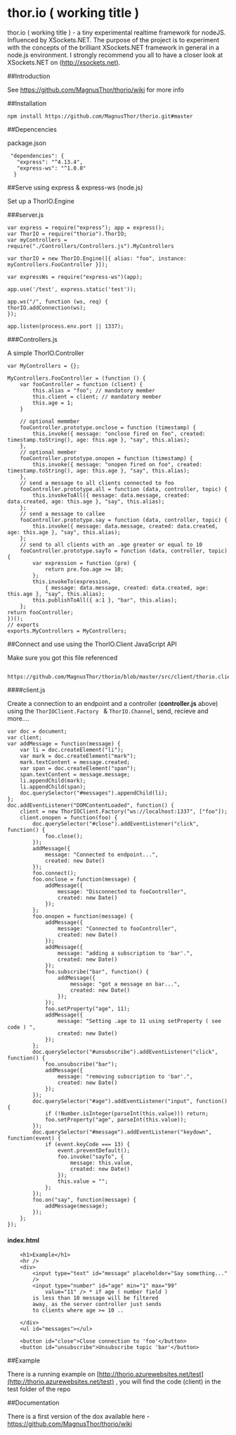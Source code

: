 # thor.io ( working title ) 
thor.io ( working title )  - a tiny experimental realtime framework for nodeJS.  Influenced by XSockets.NET. The purpose of the project is to experiment with the concepts of the brilliant XSockets.NET framework in general in a node.js environment. I strongly recommend you all to have a closer look at XSockets.NET on ([http://xsockets.net)](http://xsockets.net).  

##Introduction


See https://github.com/MagnusThor/thorio/wiki for more info

##Installation

    npm install https://github.com/MagnusThor/thorio.git#master


##Depencencies 

package.json

     "dependencies": {
       "express": "^4.13.4",
       "express-ws": "^1.0.0"
      }


##Serve using express & express-ws (node.js)

Set up a ThorIO.Engine

###server.js


	var express = require("express"); app = express();
	var ThorIO = require("thorio").ThorIO;
	var myControllers = require("./Controllers/Controllers.js").MyControllers
	
	var thorIO = new ThorIO.Engine([{ alias: "foo", instance: myControllers.FooController }]);
	
	var expressWs = require("express-ws")(app);
	
	app.use('/test', express.static('test'));
	
	app.ws("/", function (ws, req) {
	thorIO.addConnection(ws);
	});
	
	app.listen(process.env.port || 1337);



###Controllers.js

A simple ThorIO.Controller


	var MyControllers = {};

	MyControllers.FooController = (function () {
	    var fooController = function (client) {
	        this.alias = "foo"; // mandatory member
	        this.client = client; // mandatory member
	        this.age = 1;
	    }
	    
	    // optional memmber
	    fooController.prototype.onclose = function (timestamp) {
	        this.invoke({ message: "onclose fired on foo", created: timestamp.toString(), age: this.age }, "say", this.alias);
	    },
	    // optional member
	    fooController.prototype.onopen = function (timestamp) {
	        this.invoke({ message: "onopen fired on foo", created: timestamp.toString(), age: this.age }, "say", this.alias);
	    },
	    // send a message to all clients connected to foo
	    fooController.prototype.all = function (data, controller, topic) {
	        this.invokeToAll({ message: data.message, created: data.created, age: this.age }, "say", this.alias);
	    };
	    // send a message to callee  
	    fooController.prototype.say = function (data, controller, topic) {
	        this.invoke({ message: data.message, created: data.created, age: this.age }, "say", this.alias);
	    };    
	    // send to all clients with an .age greater or equal to 10
	    fooController.prototype.sayTo = function (data, controller, topic) {
	        var expression = function (pre) {
	            return pre.foo.age >= 10;
	        };
	        this.invokeTo(expression,
	            { message: data.message, created: data.created, age: this.age }, "say", this.alias);
	        this.publishToAll({ a:1 }, "bar", this.alias);
	    };
    return fooController;
	})();
	// exports
	exports.MyControllers = MyControllers;
  

##Connect and use using the ThorIO.Client JavaScript API

Make sure you got this file referenced

       https://github.com/MagnusThor/thorio/blob/master/src/client/thorio.client.latest.js

####client.js

Create a connection to an endpoint and a controller (**controller.js** above) using the `ThorIOClient.Factory ` & `ThorIO.Channel`, send, recieve and more....

    var doc = document;
    var client;
    var addMessage = function(message) {
    	var li = doc.createElement("li");
    	var mark = doc.createElement("mark");
    	mark.textContent = message.created;
    	var span = doc.createElement("span");
    	span.textContent = message.message;
    	li.appendChild(mark);
    	li.appendChild(span);
    	doc.querySelector("#messages").appendChild(li);
    };
    doc.addEventListener("DOMContentLoaded", function() {
    	client = new ThorIOClient.Factory("ws://localhost:1337", ["foo"]);
    	client.onopen = function(foo) {
    		doc.querySelector("#close").addEventListener("click", function() {
    			foo.close();
    		});
    		addMessage({
    			message: "Connected to endpoint...",
    			created: new Date()
    		});
    		foo.connect();
    		foo.onclose = function(message) {
    			addMessage({
    				message: "Disconnected to fooController",
    				created: new Date()
    			});
    		};
    		foo.onopen = function(message) {
    			addMessage({
    				message: "Connected to fooController",
    				created: new Date()
    			});
    			addMessage({
    				message: "adding a subscription to 'bar'.",
    				created: new Date()
    			});
    			foo.subscribe("bar", function() {
    				addMessage({
    					message: "got a message on bar...",
    					created: new Date()
    				});
    			});
    			foo.setProperty("age", 11);
    			addMessage({
    				message: "Setting .age to 11 using setProperty ( see code ) ",
    				created: new Date()
    			});
    		};
    		doc.querySelector("#unsubscribe").addEventListener("click", function() {
    			foo.unsubscribe("bar");
    			addMessage({
    				message: "removing subscription to 'bar'.",
    				created: new Date()
    			});
    		});
    		doc.querySelector("#age").addEventListener("input", function() {
    			if (!Number.isInteger(parseInt(this.value))) return;
    			foo.setProperty("age", parseInt(this.value));
    		});
    		doc.querySelector("#message").addEventListener("keydown", function(event) {
    			if (event.keyCode === 13) {
    				event.preventDefault();
    				foo.invoke("sayTo", {
    					message: this.value,
    					created: new Date()
    				});
    				this.value = "";
    			};
    		});
    		foo.on("say", function(message) {
    			addMessage(message);
    		});
    	};
    });


#### index.html

		<h1>Example</h1>
		<hr />
		<div>
			<input type="text" id="message" placeholder="Say something..."
			/>
			<input type="number" id="age" min="1" max="99"
				value="11" /> * if age ( number field )
			is less than 10 message will be filtered
			away, as the server controller just sends
			to clients where age >= 10 ..
		
		</div>
		<ul id="messages"></ul>
		
		<button id="close">Close connection to 'foo'</button>
		<button id="unsubscribe">Unsubscribe topic 'bar'</button>


##Example 
   
There is a running example on [http://thorio.azurewebsites.net/test](http://thorio.azurewebsites.net/test) , you will find the code (client) in the test folder of the repo

##Documentation

There is a first version of the dox available here - https://github.com/MagnusThor/thorio/wiki
